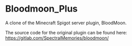 # Bloodmoon_Plus
 A clone of the Minecraft Spigot server plugin, BloodMoon.

 The source code for the original plugin can be found here: https://gitlab.com/SpectralMemories/bloodmoon/
